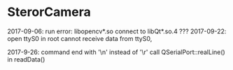 # SterorCamera

2017-09-06: run error:  libopencv*.so connect to libQt*.so.4 ???
2017-09-22: open ttyS0 in root
            cannot receive data from ttyS0,

2017-9-26:  command end with '\n' instead of '\r'
            call QSerialPort::realLine() in readData()
